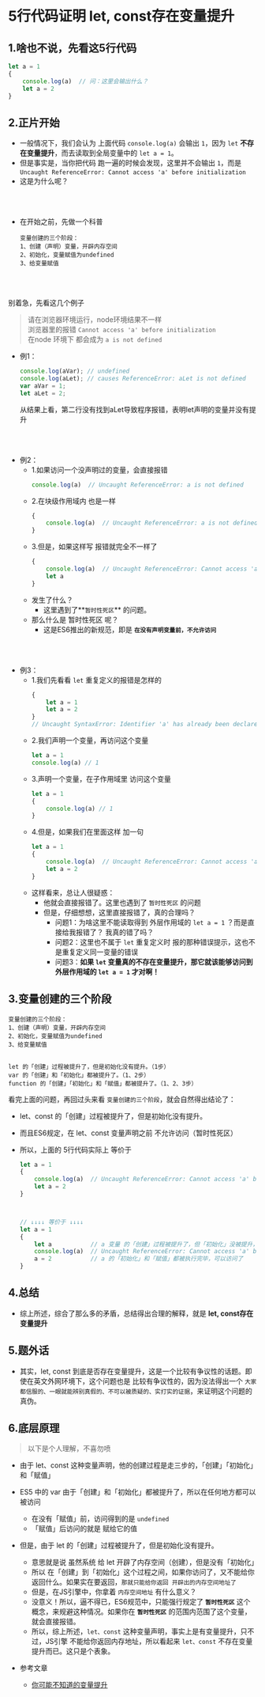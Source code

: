 # 5行代码证明 let, const存在变量提升

## 1.啥也不说，先看这5行代码
```js
let a = 1
{
    console.log(a)  // 问：这里会输出什么？
    let a = 2
}
```
## 2.正片开始
- 一般情况下，我们会认为 上面代码 `console.log(a)` 会输出 `1`，因为 `let` **不存在变量提升**，而去读取到全局变量中的 `let a = 1`。
- 但是事实是，当你把代码 跑一遍的时候会发现，这里并不会输出 `1`，而是 `Uncaught ReferenceError: Cannot access 'a' before initialization`
- 这是为什么呢？

<br><br>

- 在开始之前，先做一个科普
	```
    变量创建的三个阶段：
    1、创建（声明）变量，开辟内存空间
    2、初始化，变量赋值为undefined
    3、给变量赋值
    ```


<br><br>

别着急，先看这几个例子

> 请在浏览器环境运行，node环境结果不一样 <br>
> 浏览器里的报错 `Cannot access 'a' before initialization` <br>
> 在node 环境下 都会成为 `a is not defined` <br>

- 例1：
  ```js
  console.log(aVar); // undefined
  console.log(aLet); // causes ReferenceError: aLet is not defined
  var aVar = 1;
  let aLet = 2;
  ```
  从结果上看，第二行没有找到aLet导致程序报错，表明let声明的变量并没有提升

<br><br>

- 例2：
  - 1.如果访问一个没声明过的变量，会直接报错
    ```js
    console.log(a)  // Uncaught ReferenceError: a is not defined
    ```
  - 2.在块级作用域内 也是一样
  	```js
    {
        console.log(a)  // Uncaught ReferenceError: a is not defined
    }
    ```
  - 3.但是，如果这样写 报错就完全不一样了
  	```js
    {
        console.log(a)  // Uncaught ReferenceError: Cannot access 'a' before initialization
        let a
    }
    ```
  - 发生了什么？
  	- 这里遇到了**`暂时性死区`** 的问题。
  - 那么什么是 暂时性死区 呢？
  	- 这是ES6推出的新规范，即是 **`在没有声明变量前，不允许访问`**
    
<br><br>

- 例3：
  - 1.我们先看看 `let` 重复定义的报错是怎样的
      ```js
      {
          let a = 1
          let a = 2
      }
      // Uncaught SyntaxError: Identifier 'a' has already been declared
      ```
  - 2.我们声明一个变量，再访问这个变量
      ```js
      let a = 1
      console.log(a) // 1
      ```
  - 3.声明一个变量，在子作用域里 访问这个变量
      ```js
      let a = 1
      {
          console.log(a) // 1
      }
      ```
  - 4.但是，如果我们在里面这样 加一句
      ```js
      let a = 1
      {
          console.log(a)  // Uncaught ReferenceError: Cannot access 'a' before initialization
          let a = 2
      }
      ```
  - 这样看来，总让人很疑惑：
      - 他就会直接报错了。这里也遇到了 `暂时性死区` 的问题
      - 但是，仔细想想，这里直接报错了，真的合理吗？
          - 问题1：为啥这里不能读取得到 外层作用域的 `let a = 1` ？而是直接给我报错了？ 我真的错了吗？
          - 问题2：这里也不属于 `let` 重复定义时 报的那种错误提示，这也不是重复定义同一变量的错误
          - 问题3：**如果 `let` 变量真的不存在变量提升，那它就该能够访问到 外层作用域的 `let a = 1` 才对啊！**
          
## 3.变量创建的三个阶段
```
变量创建的三个阶段：
1、创建（声明）变量，开辟内存空间
2、初始化，变量赋值为undefined
3、给变量赋值


let 的「创建」过程被提升了，但是初始化没有提升。（1步）
var 的「创建」和「初始化」都被提升了。（1、2步）
function 的「创建」「初始化」和「赋值」都被提升了。（1、2、3步）
```
看完上面的问题，再回过头来看 `变量创建的三个阶段`，就会自然得出结论了：
- let、const 的「创建」过程被提升了，但是初始化没有提升。
- 而且ES6规定，在 let、const 变量声明之前 不允许访问（暂时性死区）
- 所以，上面的 5行代码实际上 等价于

    ```js
    let a = 1
    {
        console.log(a)  // Uncaught ReferenceError: Cannot access 'a' before initialization
        let a = 2
    }
    
    
    
    // ↓↓↓↓ 等价于 ↓↓↓↓
    let a = 1
    {	
    	let a			// a 变量 的「创建」过程被提升了，但「初始化」没被提升， a 还没被赋值为 undefined，还不允许访问（暂时性死区）
        console.log(a)  // Uncaught ReferenceError: Cannot access 'a' before initialization
        a = 2			// a 的「初始化」和「赋值」都被执行完毕，可以访问了
    }
    ```
    
## 4.总结
- 综上所述，综合了那么多的矛盾，总结得出合理的解释，就是 **let, const存在变量提升**

## 5.题外话
- 其实，let, const 到底是否存在变量提升，这是一个比较有争议性的话题。即使在英文外网环境下，这个问题也是 比较有争议性的，因为没法得出一个 `大家都信服的、一眼就能辨别真假的、不可以被质疑的、实打实的证据`，来证明这个问题的真伪。
## 6.底层原理

> 以下是个人理解，不喜勿喷

- 由于 let、const 这种变量声明，他的创建过程是走三步的，「创建」「初始化」和「赋值」
- ES5 中的 var 由于「创建」和「初始化」都被提升了，所以在任何地方都可以被访问
  - 在没有「赋值」前，访问得到的是 `undefined`
  - 「赋值」后访问的就是 赋给它的值
- 但是，由于 let 的「创建」过程被提升了，但是初始化没有提升。
  - 意思就是说 虽然系统 给 let 开辟了内存空间（创建），但是没有「初始化」
  - 所以 在「创建」到「初始化」这个过程之间，如果你访问了，又不能给你返回什么。如果实在要返回，`那就只能给你返回 开辟出的内存空间地址了`
  - 但是，在JS引擎中，你拿着 `内存空间地址` 有什么意义？
  - 没意义！所以，逼不得已，ES6规范中，只能强行规定了 **`暂时性死区`** 这个概念，来规避这种情况。如果你在 **`暂时性死区`** 的范围内范围了这个变量，就会直接报错。
  - 所以，综上所述，`let、const` 这种变量声明，事实上是有变量提升，只不过，JS引擎 不能给你返回内存地址，所以看起来 `let、const` 不存在变量提升而已。这只是个表象。
  
  
- 参考文章
	- [你可能不知道的变量提升](https://juejin.im/post/6844904147473399815)